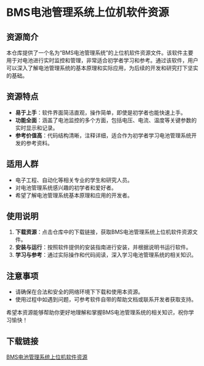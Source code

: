 # BMS电池管理系统上位机软件资源

## 资源简介

本仓库提供了一个名为“BMS电池管理系统”的上位机软件资源文件。该软件主要用于对电池进行实时监控和管理，非常适合初学者学习和参考。通过该软件，用户可以深入了解电池管理系统的基本原理和实际应用，为后续的开发和研究打下坚实的基础。

## 资源特点

- **易于上手**：软件界面简洁直观，操作简单，即使是初学者也能快速上手。
- **功能全面**：涵盖了电池监控的多个方面，包括电压、电流、温度等关键参数的实时显示和记录。
- **参考价值高**：代码结构清晰，注释详细，适合作为初学者学习电池管理系统开发的参考资料。

## 适用人群

- 电子工程、自动化等相关专业的学生和研究人员。
- 对电池管理系统感兴趣的初学者和爱好者。
- 希望了解电池管理系统基本原理和应用的开发者。

## 使用说明

1. **下载资源**：点击仓库中的下载链接，获取BMS电池管理系统上位机软件资源文件。
2. **安装与运行**：按照软件提供的安装指南进行安装，并根据说明书运行软件。
3. **学习与参考**：通过实际操作和代码阅读，深入学习电池管理系统的相关知识。

## 注意事项

- 请确保在合法和安全的网络环境下下载和使用本资源。
- 使用过程中如遇到问题，可参考软件自带的帮助文档或联系开发者获取支持。

希望本资源能够帮助你更好地理解和掌握BMS电池管理系统的相关知识，祝你学习愉快！

## 下载链接

[BMS电池管理系统上位机软件资源](https://pan.quark.cn/s/cb4ae4c695c3)